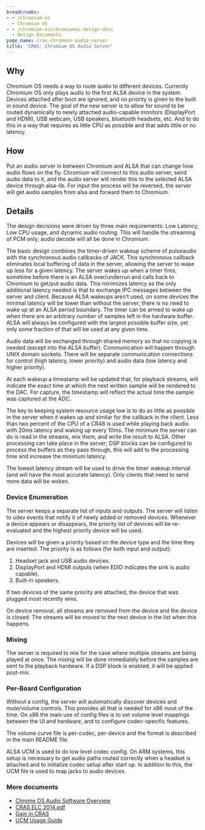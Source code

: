 ```yaml
---
breadcrumbs:
- - /chromium-os
  - Chromium OS
- - /chromium-os/chromiumos-design-docs
  - Design Documents
page_name: cras-chromeos-audio-server
title: 'CRAS: Chromium OS Audio Server'
---
```


## Why

Chromium OS needs a way to route audio to different devices. Currently Chromium
OS only plays audio to the first ALSA device in the system. Devices attached
after boot are ignored, and no priority is given to the built in sound device.
The goal of the new server is to allow for sound to be routed dynamically to
newly attached audio-capable monitors (DisplayPort and HDMI), USB webcam, USB
speakers, bluetooth headsets, etc. And to do this in a way that requires as
little CPU as possible and that adds little or no latency.

## How

Put an audio server in between Chromium and ALSA that can change how audio flows
on the fly. Chromium will connect to this audio server, send audio data to it,
and the audio server will render this to the selected ALSA device through
alsa-lib. For input the process will be reversed, the server will get audio
samples from alsa and forward them to Chromium.

## Details

The design decisions were driven by three main requirements: Low Latency, Low
CPU usage, and dynamic audio routing. This will handle the streaming of PCM
only; audio decode will all be done in Chromium.

The basic design combines the timer-driven wakeup scheme of pulseaudio with the
synchronous audio callbacks of JACK. This synchronous callback eliminates local
buffering of data in the server, allowing the server to wake up less for a given
latency. The server wakes up when a timer fires, sometime before there is an
ALSA over/underrun and calls back to Chromium to get/put audio data. This
minimizes latency as the only additional latency needed is that to exchange IPC
messages between the server and client. Because ALSA wakeups aren’t used, on
some devices the minimal latency will be lower than without the server; there is
no need to wake up at an ALSA period boundary. The timer can be armed to wake up
when there are an arbitrary number of samples left in the hardware buffer. ALSA
will always be configured with the largest possible buffer size, yet only some
fraction of that will be used at any given time.

Audio data will be exchanged through shared memory so that no copying is needed
(except into the ALSA buffer). Communication will happen through UNIX domain
sockets. There will be separate communication connections for control (high
latency, lower priority) and audio data (low latency and higher priority).

At each wakeup a timestamp will be updated that, for playback streams, will
indicate the exact time at which the next written sample will be rendered to the
DAC. For capture, the timestamp will reflect the actual time the sample was
captured at the ADC.

The key to keeping system resource usage low is to do as little as possible in
the server when it wakes up and similar for the callback in the client. Less
than two percent of the CPU of a CR48 is used while playing back audio with 20ms
latency and waking up every 10ms. The minimum the server can do is read in the
streams, mix them, and write the result to ALSA. Other processing can take place
in the server; DSP blocks can be configured to process the buffers as they pass
through, this will add to the processing time and increase the minimum latency.

The lowest latency stream will be used to drive the timer wakeup interval (and
will have the most accurate latency). Only clients that need to send more data
will be woken.

### Device Enumeration

The server keeps a separate list of inputs and outputs. The server will listen
to udev events that notify it of newly added or removed devices. Whenever a
device appears or disappears, the priority list of devices will be re-evaluated
and the highest priority device will be used.

Devices will be given a priority based on the device type and the time they are
inserted. The priority is as follows (for both input and output):

1.  Headset jack and USB audio devices.
2.  DisplayPort and HDMI outputs (when EDID indicates the sink is audio
            capable).
3.  Built-in speakers.

If two devices of the same priority are attached, the device that was plugged
most recently wins.

On device removal, all streams are removed from the device and the device is
closed. The streams will be moved to the next device in the list when this
happens.

### Mixing

The server is required to mix for the case where multiple streams are being
played at once. The mixing will be done immediately before the samples are sent
to the playback hardware. If a DSP block is enabled, it will be applied
post-mix.

### Per-Board Configuration

Without a config, the server will automatically discover devices and mute/volume
controls. This provides all that is needed for x86 most of the time. On x86 the
main use of config files is to set volume level mappings between the UI and
hardware, and to configure codec-specific features.

The volume curve file is per-codec, per-device and the format is described in
the main README file.

ALSA UCM is used to do low level codec config. On ARM systems, this setup is
necessary to get audio paths routed correctly when a headset is attached and to
initialize codec setup after start up. In addition to this, the UCM file is used
to map jacks to audio devices.

### More documents

*   [Chrome OS Audio Software
            Overview](https://docs.google.com/document/d/1pDdzlJlNacvOB8CS4Qxg-0aQvEuCK8lFKaWaqckSl3w/edit)
*   [CRAS ELC
            2014.pdf](https://drive.google.com/file/d/1WBYe-M_xFaHIajn-hfQRBrKhPkbgHNF9/view)
*   [Gain in
            CRAS](https://docs.google.com/document/d/1FfTGylzC-uGPhzxnotfxXjDeBPRPIMxkzqdQbQWJ7aE/edit)
*   [UCM Usage
            Guide](https://docs.google.com/document/d/1AcXZI9dvJBW0Vy6h9vraD7VP9X_MpwHx0eJ6hNc4G_s/edit)